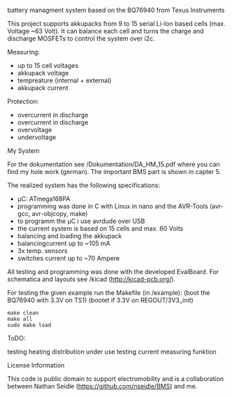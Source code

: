 battery managment system based on the BQ76940 from Texus Instruments

This project supports akkupacks from 9 to 15 serial Li-Ion based cells (max. Voltage ~63 Volt). It can balance each cell and turns the charge and discharge MOSFETs to control the system over i2c.

Measuring:

- up to 15 cell voltages
- akkupack voltage
- tempreature (internal + external)
- akkupack current

Protection:

- overcurrent in discharge
- overcurrent in discharge
- overvoltage
- undervoltage

My System

For the dokumentation see /Dokumentation/DA_HM_15.pdf where you can find my hole work (german). The important BMS part is shown in capter 5.

The realized system has the following specifications:

- µC: ATmega168PA
- programming was done in C with Linux in nano and the AVR-Tools (avr-gcc, avr-objcopy, make)
- to programm the µC i use avrdude over USB
- the current system is based on 15 cells and max. 60 Volts
- balancing and loading the akkupack
- balancingcurrent up to ~105 mA
- 3x temp. sensors
- switches current up to ~70 Ampere

All testing and programming was done with the developed EvalBoard. For schematica and layouts see /kicad (http://kicad-pcb.org/).

For testing the given example run the Makefile (in /example): (boot the BQ76940 with 3.3V on TS1) (bootet if 3.3V on REGOUT/3V3_init)

    make clean
    make all
    sudo make load

ToDO:

testing heating distribution under use
testing current measuring funktion

License Information

This code is public domain to support electromobility and is a collaboration between Nathan Seidle (https://github.com/nseidle/BMS) and me.
